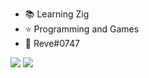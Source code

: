 - 📚 Learning Zig
- ⭐️ Programming and Games
- 💬 Reve#0747

![](https://github-readme-stats.vercel.app/api?username=aquapi&theme=nord&show_icons=true)
![](https://github-readme-streak-stats.herokuapp.com?user=aquapi&theme=nord)

